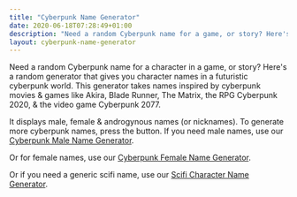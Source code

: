 ```yaml
---
title: "Cyberpunk Name Generator"
date: 2020-06-18T07:28:49+01:00
description: "Need a random Cyberpunk name for a game, or story? Here's a random generator"
layout: cyberpunk-name-generator
---
```


Need a random Cyberpunk name for a character in a game, or story? Here's a random generator that gives you character names in a futuristic cyberpunk world. This generator takes names inspired by cyberpunk movies & games like Akira, Blade Runner, The Matrix, the RPG Cyberpunk 2020, & the video game Cyberpunk 2077.

It displays male, female & androgynous names (or nicknames). To generate more cyberpunk names, press the button. If you need male names, use our <a href="/cyberpunk-male-name-generator/">Cyberpunk Male Name Generator</a>. 

Or for female names, use our <a href="/cyberpunk-female-name-generator/">Cyberpunk Female Name Generator</a>. 

Or if you need a generic scifi name, use our <a href="/scifi-character-name-generator">Scifi Character Name Generator</a>.